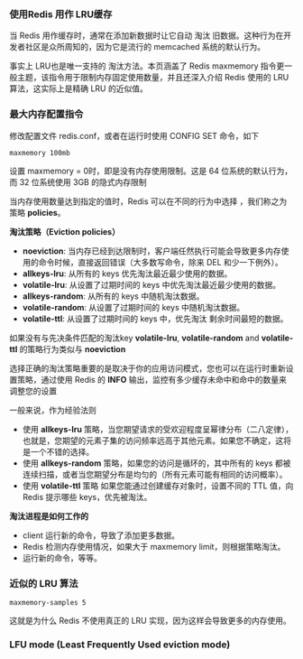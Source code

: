 ### 使用Redis 用作 LRU缓存

当 Redis 用作缓存时，通常在添加新数据时让它自动 淘汰 旧数据。这种行为在开发者社区是众所周知的，因为它是流行的 memcached 系统的默认行为。

事实上 LRU也是唯一支持的 淘汰方法。本页涵盖了 Redis maxmemory 指令更一般主题，该指令用于限制内存固定使用数量，并且还深入介绍 Redis 使用的 LRU 算法，这实际上是精确 LRU 的近似值。

### 最大内存配置指令

修改配置文件 redis.conf，或者在运行时使用 CONFIG SET 命令，如下

```
maxmemory 100mb
```

设置 maxmemory = 0时，即是没有内存使用限制。这是 64 位系统的默认行为，而 32 位系统使用 3GB 的隐式内存限制

当内存使用数量达到指定的值时，Redis 可以在不同的行为中选择 ，我们称之为 策略 **policies**。

**淘汰策略（Eviction policies）**

- **noeviction**: 当内存已经到达限制时，客户端任然执行可能会导致更多内存使用的命令时候，直接返回错误（大多数写命令，除来 DEL 和少一下例外）。
- **allkeys-lru**: 从所有的 keys 优先淘汰最近最少使用的数据。
- **volatile-lru**: 从设置了过期时间的 keys 中优先淘汰最近最少使用的数据。
- **allkeys-random**: 从所有的 keys 中随机淘汰数据。
- **volatile-random**: 从设置了过期时间的 keys 中随机淘汰数据。
- **volatile-ttl**: 从设置了过期时间的 keys 中，优先淘汰 剩余时间最短的数据。

如果没有与先决条件匹配的淘汰key **volatile-lru**, **volatile-random** and **volatile-ttl** 的策略行为类似与 **noeviction**

选择正确的淘汰策略重要的是取决于你的应用访问模式，您也可以在运行时重新设置策略，通过使用 Redis 的 **INFO** 输出，监控有多少缓存未命中和命中的数量来调整您的设置

一般来说，作为经验法则

- 使用 **allkeys-lru** 策略，当您期望请求的受欢迎程度呈幂律分布（二八定律），也就是，您期望的元素子集的访问频率远高于其他元素。如果您不确定，这将是一个不错的选择。
- 使用 **allkeys-random** 策略，如果您的访问是循环的，其中所有的 keys 都被连续扫描，或者当您期望分布是均匀的（所有元素可能有相同的访问概率）。
- 使用 **volatile-ttl** 策略 如果您能通过创建缓存对象时，设置不同的 TTL 值，向 Redis 提示哪些 keys，优先被淘汰。

**淘汰进程是如何工作的**

- client 运行新的命令，导致了添加更多数据。
- Redis 检测内存使用情况，如果大于 maxmemory limit，则根据策略淘汰。
- 运行新的命令，等等。



### 近似的 LRU 算法

```
maxmemory-samples 5
```

这就是为什么 Redis 不使用真正的 LRU 实现，因为这样会导致更多的内存使用。



### LFU mode (Least Frequently Used eviction mode)





